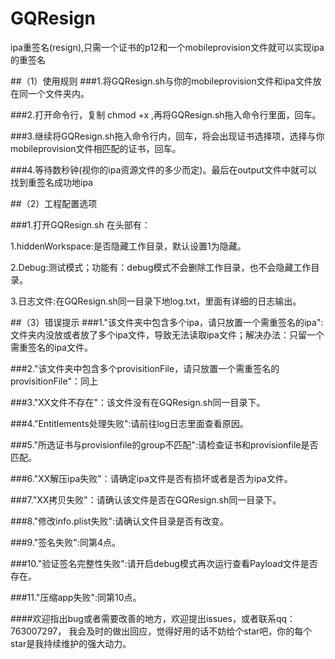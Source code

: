 # GQResign
ipa重签名(resign),只需一个证书的p12和一个mobileprovision文件就可以实现ipa的重签名

##（1）使用规则
###1.将GQResign.sh与你的mobileprovision文件和ipa文件放在同一个文件夹内。

###2.打开命令行，复制 chmod +x ,再将GQResign.sh拖入命令行里面，回车。

###3.继续将GQResign.sh拖入命令行内，回车，将会出现证书选择项，选择与你mobileprovision文件相匹配的证书，回车。

###4.等待数秒钟(视你的ipa资源文件的多少而定)。最后在output文件中就可以找到重签名成功地ipa

##（2）工程配置选项

###1.打开GQResign.sh 在头部有：

1.hiddenWorkspace:是否隐藏工作目录，默认设置1为隐藏。

2.Debug:测试模式；功能有：debug模式不会删除工作目录，也不会隐藏工作目录。

3.日志文件:在GQResign.sh同一目录下地log.txt，里面有详细的日志输出。

##（3）错误提示
###1."该文件夹中包含多个ipa，请只放置一个需重签名的ipa":文件夹内没放或者放了多个ipa文件，导致无法读取ipa文件；解决办法：只留一个需重签名的ipa文件。

###2."该文件夹中包含多个provisitionFile，请只放置一个需重签名的provisitionFile"：同上

###3."XX文件不存在"：该文件没有在GQResign.sh同一目录下。

###4."Entitlements处理失败":请前往log日志里面查看原因。

###5."所选证书与provisionfile的group不匹配":请检查证书和provisionfile是否匹配。

###6."XX解压ipa失败"：请确定ipa文件是否有损坏或者是否为ipa文件。

###7."XX拷贝失败"：请确认该文件是否在GQResign.sh同一目录下。

###8."修改info.plist失败":请确认文件目录是否有改变。

###9."签名失败":同第4点。

###10."验证签名完整性失败":请开启debug模式再次运行查看Payload文件是否存在。

###11."压缩app失败":同第10点。


####欢迎指出bug或者需要改善的地方，欢迎提出issues，或者联系qq：763007297， 我会及时的做出回应，觉得好用的话不妨给个star吧，你的每个star是我持续维护的强大动力。